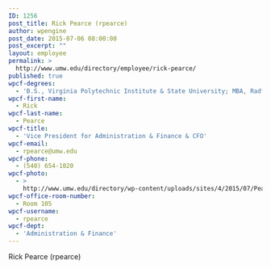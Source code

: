 ```yaml
---
ID: 1256
post_title: Rick Pearce (rpearce)
author: wpengine
post_date: 2015-07-06 08:00:00
post_excerpt: ""
layout: employee
permalink: >
  http://www.umw.edu/directory/employee/rick-pearce/
published: true
wpcf-degrees:
  - 'B.S., Virginia Polytechnic Institute & State University; MBA, Radford University'
wpcf-first-name:
  - Rick
wpcf-last-name:
  - Pearce
wpcf-title:
  - 'Vice President for Administration & Finance & CFO'
wpcf-email:
  - rpearce@umw.edu
wpcf-phone:
  - (540) 654-1020
wpcf-photo:
  - >
    http://www.umw.edu/directory/wp-content/uploads/sites/4/2015/07/Pearce-Richard02.jpg
wpcf-office-room-number:
  - Room 105
wpcf-username:
  - rpearce
wpcf-dept:
  - 'Administration & Finance'
---
```

Rick Pearce (rpearce)